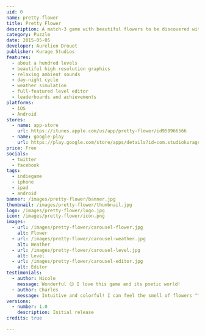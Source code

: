 ```yaml
---
uid: 0
name: pretty-flower
title: Pretty Flower
description: A match-3 game with beautiful flowers to be discovered with the passing seasons.
category: Puzzle
date: 2015-05-05
developer: Aurelien Drouet
publisher: Kurage Studios
features:
  - about a hundred levels
  - beautiful high resolution graphics
  - relaxing ambient sounds
  - day-night cycle
  - weather simulation
  - full-featured level editor
  - leaderboards and achievements
platforms:
  - iOS
  - Android
stores:
  - name: app-store
    url: https://itunes.apple.com/us/app/pretty-flower/id959966566
  - name: google-play
    url: https://play.google.com/store/apps/details?id=com.studiokurage.fleur
price: Free
socials:
  - twitter
  - facebook
tags:
  - indiegame
  - iphone
  - ipad
  - android
banner: /images/pretty-flower/banner.jpg
thumbnail: /images/pretty-flower/thumbnail.jpg
logo: /images/pretty-flower/logo.jpg
icon: /images/pretty-flower/icon.png
images:
  - url: /images/pretty-flower/carousel-flower.jpg
    alt: Flower
  - url: /images/pretty-flower/carousel-weather.jpg
    alt: Weather
  - url: /images/pretty-flower/carousel-level.jpg
    alt: Level
  - url: /images/pretty-flower/carousel-editor.jpg
    alt: Editor
testimonials:
  - author: Nicole
    message: Wonderful 😊 I love this game and its poetic world!
  - author: Charles
    message: Intuitive and colorful! I can feel the smell of flowers ^^
versions:
  - number: 1.0
    description: Initial release
credits: true

---
```


